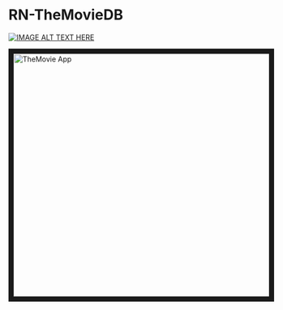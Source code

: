 # RN-TheMovieDB
[![IMAGE ALT TEXT HERE](https://img.youtube.com/vi/0JXIm3zuSnw/0.jpg)](https://www.youtube.com/watch?v=0JXIm3zuSnw) 

<a href="https://www.youtube.com/watch?v=0JXIm3zuSnw&t=4s" target="_blank"><img src="https://img.youtube.com/vi/0JXIm3zuSnw/0.jpg" 
alt="TheMovie App" width="640" height="480" border="10" /></a>
